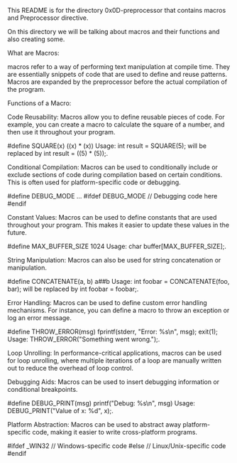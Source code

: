 This README is for the directory 0x0D-preprocessor that contains macros and Preprocessor directive.

On this directory we will be talking about macros and their functions and also creating some.

What are Macros:

macros refer to a way of performing text manipulation at compile time. They are essentially snippets of code that are used to define and reuse patterns. Macros are expanded by the preprocessor before the actual compilation of the program.

Functions of a Macro:

Code Reusability: Macros allow you to define reusable pieces of code. For example, you can create a macro to calculate the square of a number, and then use it throughout your program.


#define SQUARE(x) ((x) * (x))
Usage: int result = SQUARE(5); will be replaced by int result = ((5) * (5));.


Conditional Compilation: Macros can be used to conditionally include or exclude sections of code during compilation based on certain conditions. This is often used for platform-specific code or debugging.


#define DEBUG_MODE
...
#ifdef DEBUG_MODE
    // Debugging code here
#endif


Constant Values: Macros can be used to define constants that are used throughout your program. This makes it easier to update these values in the future.

#define MAX_BUFFER_SIZE 1024
Usage: char buffer[MAX_BUFFER_SIZE];.


String Manipulation: Macros can also be used for string concatenation or manipulation.

#define CONCATENATE(a, b) a##b
Usage: int foobar = CONCATENATE(foo, bar); will be replaced by int foobar = foobar;.


Error Handling: Macros can be used to define custom error handling mechanisms. For instance, you can define a macro to throw an exception or log an error message.

#define THROW_ERROR(msg) fprintf(stderr, "Error: %s\n", msg); exit(1);
Usage: THROW_ERROR("Something went wrong.");.


Loop Unrolling: In performance-critical applications, macros can be used for loop unrolling, where multiple iterations of a loop are manually written out to reduce the overhead of loop control.


Debugging Aids: Macros can be used to insert debugging information or conditional breakpoints.

#define DEBUG_PRINT(msg) printf("Debug: %s\n", msg)
Usage: DEBUG_PRINT("Value of x: %d", x);.


Platform Abstraction: Macros can be used to abstract away platform-specific code, making it easier to write cross-platform programs.

#ifdef _WIN32
    // Windows-specific code
#else
    // Linux/Unix-specific code
#endif
